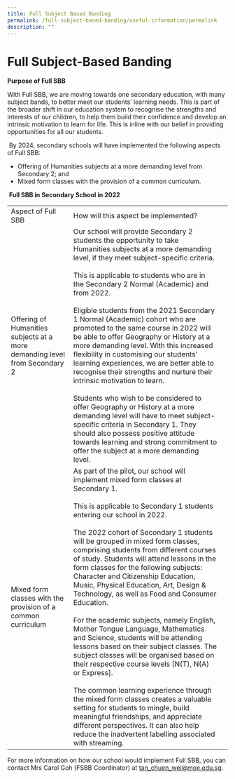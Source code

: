 ```yaml
---
title: Full Subject Based Banding
permalink: /full-subject-based-banding/useful-information/permalink
description: ""
---
```

Full Subject-Based Banding
==========================

**Purpose of Full SBB**  

With Full SBB, we are moving towards one secondary education, with many subject bands, to better meet our students’ learning needs. This is part of the broader shift in our education system to recognise the strengths and interests of our children, to help them build their confidence and develop an intrinsic motivation to learn for life. This is inline with our belief in providing opportunities for all our students.

 By 2024, secondary schools will have implemented the following aspects of Full SBB:

*   Offering of Humanities subjects at a more demanding level from Secondary 2; and
*   Mixed form classes with the provision of a common curriculum.  
      
    

 **Full SBB in Secondary School in 2022**

|  |  |  |
|---|---|---|
| Aspect of Full SBB | How will this aspect be implemented? |  |
| Offering of Humanities subjects at a more demanding level from Secondary 2 | Our school will provide Secondary 2 students the opportunity to take Humanities subjects at a more demanding level, if they meet subject-specific criteria.<br> <br>This is applicable to students who are in the Secondary 2 Normal (Academic) and from 2022.<br> <br>Eligible students from the 2021 Secondary 1 Normal (Academic) cohort who are promoted to the same course in 2022 will be able to offer Geography or History at a more demanding level. With this increased flexibility in customising our students’ learning experiences, we are better able to recognise their strengths and nurture their intrinsic motivation to learn.<br> <br>Students who wish to be considered to offer Geography or History at a more demanding level will have to meet subject-specific criteria in Secondary 1. They should also possess positive attitude towards learning and strong commitment to offer the subject at a more demanding level.<br>  |  |
| Mixed form classes with the provision of a common curriculum | As part of the pilot, our school will implement mixed form classes at Secondary 1.<br> <br>This is applicable to Secondary 1 students entering our school in 2022.<br> <br>The 2022 cohort of Secondary 1 students will be grouped in mixed form classes, comprising students from different courses of study. Students will attend lessons in the form classes for the following subjects: Character and Citizenship Education, Music, Physical Education, Art, Design & Technology, as well as Food and Consumer Education.<br> <br>For the academic subjects, namely English, Mother Tongue Language, Mathematics and Science, students will be attending lessons based on their subject classes.  The subject classes will be organised based on their respective course levels [N(T), N(A) or Express].<br> <br>The common learning experience through the mixed form classes creates a valuable setting for students to mingle, build meaningful friendships, and appreciate different perspectives. It can also help reduce the inadvertent labelling associated with streaming.  |  |

For more information on how our school would implement Full SBB, you can contact Mrs Carol Goh (FSBB Coordinator) at [tan\_chuen\_wei@moe.edu.sg](mailto:tan_chuen_wei@moe.edu.sg).